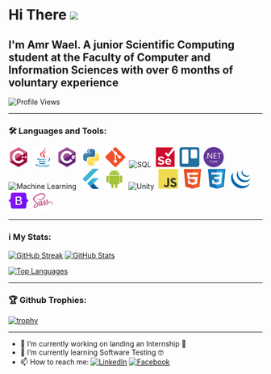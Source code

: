 <h1>Hi There <img src="https://media.giphy.com/media/M9gbBd9nbDrOTu1Mqx/giphy.gif" height="40"/></h1>
<h2>I'm Amr Wael. A junior Scientific Computing student at the Faculty of Computer and Information Sciences with over 6 months of voluntary experience</h2>
<img src="https://komarev.com/ghpvc/?username=Amr-Wael-Dev&style=flat-square&color=blue" alt="Profile Views"/>

---

### :hammer_and_wrench: Languages and Tools:
<div>
  <img src="https://github.com/devicons/devicon/blob/master/icons/cplusplus/cplusplus-original.svg" title="C++" alt="C++" width="40" height="40"/>&nbsp;
  <img src="https://github.com/devicons/devicon/blob/master/icons/java/java-original.svg" title="Java" alt="Java" width="40" height="40"/>&nbsp;
  <img src="https://github.com/devicons/devicon/blob/master/icons/csharp/csharp-original.svg" title="C#" alt="C#" width="40" height="40"/>&nbsp;
  <img src="https://github.com/devicons/devicon/blob/master/icons/python/python-original.svg" title="Python" alt="Python" width="40" height="40"/>&nbsp;
  <img src="https://github.com/devicons/devicon/blob/master/icons/git/git-original.svg" title="Git" alt="Git" width="40" height="40"/>&nbsp;
  <img src="https://www.pngall.com/wp-content/uploads/2016/04/Database-Free-PNG-Image.png" title="SQL" alt="SQL" width="40" height="40"/>&nbsp;
  <img src="https://github.com/devicons/devicon/blob/master/icons/selenium/selenium-original.svg" title="Selenium" alt="Selenium" width="40" height="40"/>&nbsp;
  <img src="https://github.com/devicons/devicon/blob/master/icons/trello/trello-plain.svg" title="Trello" alt="Trello" width="40" height="40"/>&nbsp;
  <img src="https://github.com/devicons/devicon/blob/master/icons/dotnetcore/dotnetcore-original.svg" title=".Net" alt=".Net" width="40" height="40"/>&nbsp;
  <img src="https://juststickers.in/wp-content/uploads/2017/04/machine-learning.png" title="Machine Learning" alt="Machine Learning" width="40" height="40"/>&nbsp;
  <img src="https://github.com/devicons/devicon/blob/master/icons/flutter/flutter-original.svg" title="Flutter" alt="Flutter" width="40" height="40"/>&nbsp;
  <img src="https://github.com/devicons/devicon/blob/master/icons/android/android-original.svg" title="Android" alt="Android" width="40" height="40"/>&nbsp;
  <img src="https://store.speedtree.com/site-assets/uploads/Unity-Logo-White.png" title="Unity" alt="Unity" width="40" height="40"/>&nbsp;
  <img src="https://github.com/devicons/devicon/blob/master/icons/javascript/javascript-original.svg" title="JavaScript" alt="JavaScript" width="40" height="40"/>&nbsp;
  <img src="https://github.com/devicons/devicon/blob/master/icons/html5/html5-original.svg" title="HTML5" alt="HTML5" width="40" height="40"/>&nbsp;
  <img src="https://github.com/devicons/devicon/blob/master/icons/css3/css3-original.svg" title="CSS3" alt="CSS3" width="40" height="40"/>&nbsp;
  <img src="https://github.com/devicons/devicon/blob/master/icons/jquery/jquery-original.svg" title="jQuery" alt="jQuery" width="40" height="40"/>&nbsp;
  <img src="https://github.com/devicons/devicon/blob/master/icons/bootstrap/bootstrap-original.svg" title="Bootstrap" alt="Bootstrap" width="40" height="40"/>&nbsp;
  <img src="https://github.com/devicons/devicon/blob/master/icons/sass/sass-original.svg" title="SASS" alt="SASS" width="40" height="40"/>&nbsp;
</div>

---

### ℹ️ My Stats:
[![GitHub Streak](https://github-readme-streak-stats.herokuapp.com?user=Amr-Wael-Dev&theme=dark)](https://git.io/streak-stats)
[![GitHub Stats](https://github-readme-stats.vercel.app/api/?username=Amr-Wael-Dev&count_private=true&theme=react&showicons=true)](https://github.com/Amr-Wael-Dev)

[![Top Languages](https://github-readme-stats.vercel.app/api/top-langs/?username=Amr-Wael-Dev&layout=compact&theme=vision-friendly-dark)](https://github.com/anuraghazra/github-readme-stats)

---

### 🏆 Github Trophies:
[![trophy](https://github-profile-trophy.vercel.app/?username=Amr-Wael-Dev&theme=darkhub&no-frame=true)](https://github.com/ryo-ma/github-profile-trophy)

---

- 🔭 I’m currently working on landing an Internship 🏀
- 🌱 I’m currently learning Software Testing 🤓
- 📫 How to reach me: <a href="https://www.linkedin.com/in/amr-abdelaal-dev/" target="_blank">
    <img src="https://img.shields.io/badge/LinkedIn-blue?style=for-the-badge&logo=linkedin&logoColor=white" alt="LinkedIn"/></a>&nbsp;<a href="https://www.facebook.com/amr.wael.2001" target="_blank"><img src="https://img.shields.io/badge/Facebook-blue?style=for-the-badge&logo=facebook&logoColor=white" alt="Facebook"/></a>
